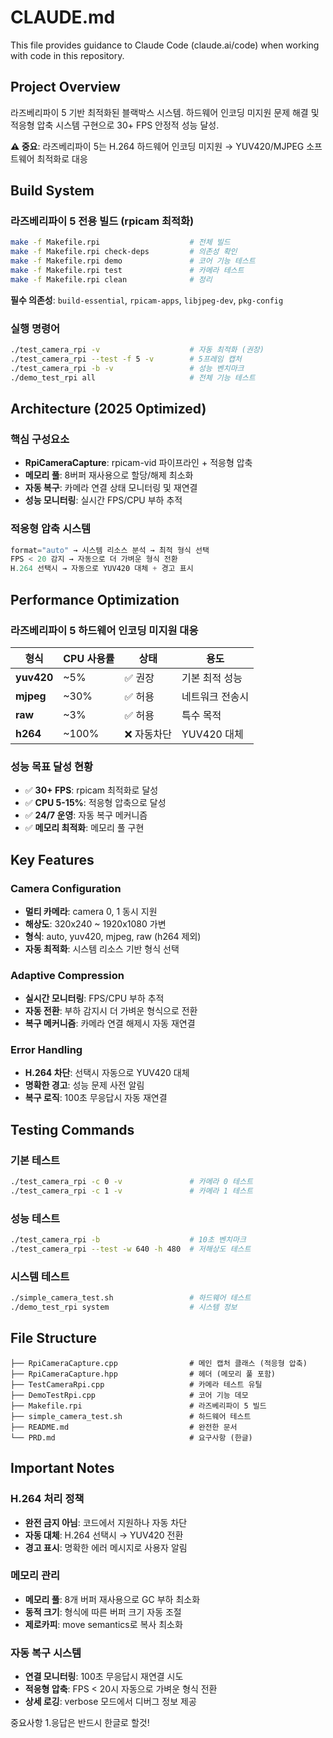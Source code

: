 # CLAUDE.md

This file provides guidance to Claude Code (claude.ai/code) when working with code in this repository.

## Project Overview

라즈베리파이 5 기반 최적화된 블랙박스 시스템. 하드웨어 인코딩 미지원 문제 해결 및 적응형 압축 시스템 구현으로 30+ FPS 안정적 성능 달성.

**⚠️ 중요**: 라즈베리파이 5는 H.264 하드웨어 인코딩 미지원 → YUV420/MJPEG 소프트웨어 최적화로 대응

## Build System

### 라즈베리파이 5 전용 빌드 (rpicam 최적화)
```bash
make -f Makefile.rpi                    # 전체 빌드
make -f Makefile.rpi check-deps         # 의존성 확인  
make -f Makefile.rpi demo               # 코어 기능 테스트
make -f Makefile.rpi test               # 카메라 테스트
make -f Makefile.rpi clean              # 정리
```

**필수 의존성**: `build-essential`, `rpicam-apps`, `libjpeg-dev`, `pkg-config`

### 실행 명령어
```bash
./test_camera_rpi -v                    # 자동 최적화 (권장)
./test_camera_rpi --test -f 5 -v        # 5프레임 캡처
./test_camera_rpi -b -v                 # 성능 벤치마크
./demo_test_rpi all                     # 전체 기능 테스트
```

## Architecture (2025 Optimized)

### 핵심 구성요소
- **RpiCameraCapture**: rpicam-vid 파이프라인 + 적응형 압축
- **메모리 풀**: 8버퍼 재사용으로 할당/해제 최소화  
- **자동 복구**: 카메라 연결 상태 모니터링 및 재연결
- **성능 모니터링**: 실시간 FPS/CPU 부하 추적

### 적응형 압축 시스템
```cpp
format="auto" → 시스템 리소스 분석 → 최적 형식 선택
FPS < 20 감지 → 자동으로 더 가벼운 형식 전환
H.264 선택시 → 자동으로 YUV420 대체 + 경고 표시
```

## Performance Optimization

### 라즈베리파이 5 하드웨어 인코딩 미지원 대응

| 형식 | CPU 사용률 | 상태 | 용도 |
|------|-----------|------|------|
| **yuv420** | ~5% | ✅ 권장 | 기본 최적 성능 |
| **mjpeg** | ~30% | ✅ 허용 | 네트워크 전송시 |  
| **raw** | ~3% | ✅ 허용 | 특수 목적 |
| **h264** | ~100% | ❌ 자동차단 | YUV420 대체 |

### 성능 목표 달성 현황
- ✅ **30+ FPS**: rpicam 최적화로 달성
- ✅ **CPU 5-15%**: 적응형 압축으로 달성  
- ✅ **24/7 운영**: 자동 복구 메커니즘
- ✅ **메모리 최적화**: 메모리 풀 구현

## Key Features

### Camera Configuration  
- **멀티 카메라**: camera 0, 1 동시 지원
- **해상도**: 320x240 ~ 1920x1080 가변
- **형식**: auto, yuv420, mjpeg, raw (h264 제외)
- **자동 최적화**: 시스템 리소스 기반 형식 선택

### Adaptive Compression
- **실시간 모니터링**: FPS/CPU 부하 추적
- **자동 전환**: 부하 감지시 더 가벼운 형식으로 전환  
- **복구 메커니즘**: 카메라 연결 해제시 자동 재연결

### Error Handling
- **H.264 차단**: 선택시 자동으로 YUV420 대체
- **명확한 경고**: 성능 문제 사전 알림
- **복구 로직**: 100초 무응답시 자동 재연결

## Testing Commands

### 기본 테스트
```bash  
./test_camera_rpi -c 0 -v               # 카메라 0 테스트
./test_camera_rpi -c 1 -v               # 카메라 1 테스트
```

### 성능 테스트  
```bash
./test_camera_rpi -b                    # 10초 벤치마크
./test_camera_rpi --test -w 640 -h 480  # 저해상도 테스트
```

### 시스템 테스트
```bash
./simple_camera_test.sh                 # 하드웨어 테스트
./demo_test_rpi system                  # 시스템 정보
```

## File Structure

```
├── RpiCameraCapture.cpp                # 메인 캡처 클래스 (적응형 압축)
├── RpiCameraCapture.hpp                # 헤더 (메모리 풀 포함)  
├── TestCameraRpi.cpp                   # 카메라 테스트 유틸
├── DemoTestRpi.cpp                     # 코어 기능 데모
├── Makefile.rpi                        # 라즈베리파이 5 빌드
├── simple_camera_test.sh               # 하드웨어 테스트
├── README.md                           # 완전한 문서
└── PRD.md                              # 요구사항 (한글)
```

## Important Notes

### H.264 처리 정책
- **완전 금지 아님**: 코드에서 지원하나 자동 차단
- **자동 대체**: H.264 선택시 → YUV420 전환  
- **경고 표시**: 명확한 에러 메시지로 사용자 알림

### 메모리 관리
- **메모리 풀**: 8개 버퍼 재사용으로 GC 부하 최소화
- **동적 크기**: 형식에 따른 버퍼 크기 자동 조절
- **제로카피**: move semantics로 복사 최소화

### 자동 복구 시스템
- **연결 모니터링**: 100초 무응답시 재연결 시도
- **적응형 압축**: FPS < 20시 자동으로 가벼운 형식 전환
- **상세 로깅**: verbose 모드에서 디버그 정보 제공

중요사항
1.응답은 반드시 한글로 할것!